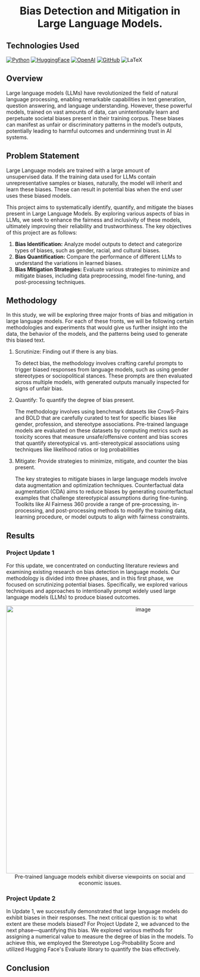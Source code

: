 <div align="center">
  <h1 align="center">Bias Detection and Mitigation in Large Language Models.</h1>
</div>


## Technologies Used
[![Python](https://img.shields.io/badge/Python-FFD43B?style=for-the-badge&logo=python&logoColor=blue)](https://www.python.org/)
[![HuggingFace](https://img.shields.io/badge/HuggingFace-FF9900?style=for-the-badge)](https://huggingface.co/docs/transformers/en/model_doc/bert)
[![OpenAI](https://img.shields.io/badge/OpenAI-412991?style=for-the-badge&logo=openai&logoColor=white)](https://openai.com/)
[![GitHub](https://img.shields.io/badge/GitHub-100000?style=for-the-badge&logo=github&logoColor=white)](https://github.com/)
![LaTeX](https://img.shields.io/badge/latex-%23008080.svg?style=for-the-badge&logo=latex&logoColor=white)

## Overview
Large language models (LLMs) have revolutionized the field of natural language processing, enabling remarkable capabilities in text generation, question answering, and language understanding. However, these powerful models, trained on vast amounts of data, can unintentionally learn and perpetuate societal biases present in their training corpus. These biases can manifest as unfair or discriminatory patterns in the model’s outputs, potentially leading to harmful outcomes and undermining trust in AI systems.

## Problem Statement
Large Language models are trained with a large amount of unsupervised data. If the training data used for LLMs contain unrepresentative samples or biases, naturally, the model will inherit and learn these biases. These can result in potential bias when the end user uses these biased models.

This project aims to systematically identify, quantify, and mitigate the biases present in Large Language Models. By exploring various aspects of bias in LLMs, we seek to enhance the fairness and inclusivity of these models, ultimately improving their reliability and trustworthiness. The key objectives of this project are as follows:
<ol>
  <li><b>Bias Identification:</b> Analyze model outputs to detect and categorize types of biases, such as gender, racial, and cultural biases.</li>
  <li><b>Bias Quantification:</b> Compare the performance of different LLMs to understand the variations in learned biases.</li>
  <li><b>Bias Mitigation Strategies:</b>  Evaluate various strategies to minimize and mitigate biases, including data preprocessing, model fine-tuning, and post-processing techniques.</li>
</ol>

## Methodology
In this study, we will be exploring three major fronts of bias and mitigation in large language models. For each of these fronts, we will be following certain methodologies and experiments that would give us further insight into the data, the behavior of the models, and the patterns being used to generate this biased text.
<ol>
  <li>Scrutinize: Finding out if there is any bias.
  
To detect bias, the methodology involves crafting careful prompts to trigger biased responses from language models, such as using gender stereotypes or sociopolitical stances. These prompts are then evaluated across multiple models, with generated outputs manually inspected for signs of unfair bias.</li>
  <li>Quantify: To quantify the degree of bias present. 
    
The methodology involves using benchmark datasets like CrowS-Pairs and BOLD that are carefully curated to test for specific biases like gender, profession, and stereotype associations. Pre-trained language models are evaluated on these datasets by computing metrics such as toxicity scores that measure unsafe/offensive content and bias scores that quantify stereotypical vs. anti-stereotypical associations using techniques like likelihood ratios or log probabilities</li>
  <li>Mitigate: Provide strategies to minimize, mitigate, and counter the bias present.
    
The key strategies to mitigate biases in large language models involve data augmentation and optimization techniques. Counterfactual data augmentation (CDA) aims to reduce biases by generating counterfactual examples that challenge stereotypical assumptions during fine-tuning. Toolkits like AI Fairness 360 provide a range of pre-processing, in-processing, and post-processing methods to modify the training data, learning procedure, or model outputs to align with fairness constraints.</li>
</ol>

## Results
### Project Update 1
For this update, we concentrated on conducting literature reviews and examining existing research on bias detection in language models. Our methodology is divided into three phases, and in this first phase, we focused on scrutinizing potential biases. Specifically, we explored various techniques and approaches to intentionally prompt widely used large language models (LLMs) to produce biased outcomes.

<div align="center">
    <img width="720" alt="image" src="https://github.com/user-attachments/assets/a332dbcd-d49a-45f6-9686-b08947f9992a">
    <div>Pre-trained language models exhibit diverse viewpoints on social and economic issues.</div>
</div>


### Project Update 2
In Update 1, we successfully demonstrated that large language models do exhibit biases in their responses. The next critical question is: to what extent are these models biased? For Project Update 2, we advanced to the next phase—quantifying this bias. We explored various methods for assigning a numerical value to measure the degree of bias in the models. To achieve this, we employed the Stereotype Log-Probability Score and utilized Hugging Face's Evaluate library to quantify the bias effectively.

## Conclusion
